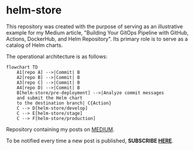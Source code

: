 # helm-store
This repository was created with the purpose of serving as an illustrative example for my Medium article, "Building Your GitOps Pipeline with GitHub, Actions, DockerHub, and Helm Repository". Its primary role is to serve as a catalog of Helm charts.

The operational architecture is as follows:

```mermaid
flowchart TD
    A1[repo A] -->|Commit| B
    A2[repo B] -->|Commit| B
    A3[repo C] -->|Commit| B
    A4[repo D] -->|Commit| B
    B[helm-store/pre-deployment] -->|Analyze commit messages
    and submit the Helm chart
    to the destination branch| C{Action}
    C --> D[helm-store/develop]
    C --> E[helm-store/stage]
    C --> F[helm-store/production]
```

Repository containing my posts on [MEDIUM](https://medium.com/@eduardo854).

To be notified every time a new post is published, **SUBSCRIBE [HERE](https://medium.com/@eduardo854/subscribe)**.
